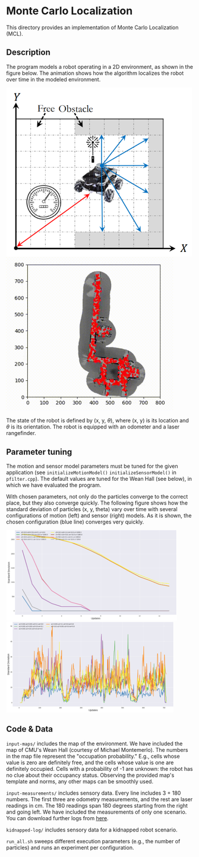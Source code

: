 # Monte Carlo Localization
This directory provides an implementation of Monte Carlo Localization (MCL).

## Description
The program models a robot operating in a 2D environment, as shown in the
figure below. The animation shows how the algorithm localizes the robot over
time in the modeled environment.

<p float="center">
  <img src="../../../.images/mcl.png" width="500" />
  <img src="../../../.images/mcl.gif" width="450" />
</p>

The state of the robot is defined by (x, y, $\theta$), where (x, y) is its
location and $\theta$ is its orientation. The robot is equipped with an
odometer and a laser rangefinder.

## Parameter tuning
The motion and sensor model parameters must be tuned for the given application
(see `initializeMotionModel()` `initializeSensorModel()` in `pfilter.cpp`). The
default values are tuned for the Wean Hall (see below), in which we have
evaluated the program.

With chosen parameters, not only do the particles converge to the correct
place, but they also converge quickly. The following figure  shows how the
standard deviation of particles (x, y, theta) vary over time with several
configurations of motion (left) and sensor (right) models. As it is shown, the
chosen configuration (blue line) converges very quickly.

<p float="center">
  <img src="../../../.images/mcl-stddev-z.png" width="460" />
  <img src="../../../.images/mcl-stddev-alpha.png" width="450" />
</p>


## Code & Data
`input-maps/` includes the map of the environment. We have included the map of
CMU's Wean Hall (courtesy of Michael Montemerlo). The numbers in the map file
represent the "occupation probability." E.g., cells whose value is zero are
definitely free, and the cells whose value is one are definitely occupied.
Cells with a probability of -1 are unknown: the robot has no clue about their
occupancy status. Observing the provided map's template and norms, any other
maps can be smoothly used.

`input-measurements/` includes sensory data. Every line includes 3 + 180
numbers. The first three are odometry measurements, and the rest are laser
readings in cm. The 180 readings span 180 degrees starting from the right and
going left. We have included the measurements of only one scenario. You can
download further logs from
[here](https://cmu.box.com/s/fshj3cjsn0qbutn3osk9l4z83w63w7co).

`kidnapped-log/` includes sensory data for a kidnapped robot scenario.

`run_all.sh` sweeps different execution parameters (e.g., the number of
particles) and runs an experiment per configuration.
